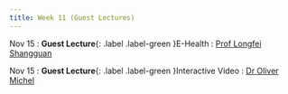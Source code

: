 ```yaml
---
title: Week 11 (Guest Lectures)
---
```


Nov 15
: **Guest Lecture**{: .label .label-green }E-Health
  : [Prof Longfei Shangguan](https://shanggdlk.github.io/)

Nov 15
: **Guest Lecture**{: .label .label-green }Interactive Video
  : [Dr Oliver Michel](https://olivermichel.github.io/)
